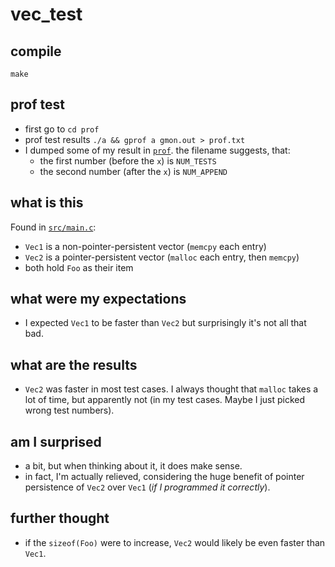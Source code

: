 # vec_test
## compile
`make`

## prof test
- first go to `cd prof`
- prof test results `./a && gprof a gmon.out > prof.txt`
- I dumped some of my result in [`prof`](./prof). the filename suggests, that:
    - the first number (before the `x`) is `NUM_TESTS`
    - the second number (after the `x`) is `NUM_APPEND`

## what is this
Found in [`src/main.c`](src/main.c):
- `Vec1` is a non-pointer-persistent vector (`memcpy` each entry)
- `Vec2` is a pointer-persistent vector (`malloc` each entry, then `memcpy`)
- both hold `Foo` as their item

## what were my expectations
- I expected `Vec1` to be faster than `Vec2` but surprisingly it's not all that bad.

## what are the results
- `Vec2` was faster in most test cases. I always thought that `malloc` takes a lot of time, but apparently not (in my test cases. Maybe I just picked wrong test numbers).

## am I surprised
- a bit, but when thinking about it, it does make sense.
- in fact, I'm actually relieved, considering the huge benefit of pointer persistence of `Vec2` over `Vec1` (_if I programmed it correctly_).

## further thought
- if the `sizeof(Foo)` were to increase, `Vec2` would likely be even faster than `Vec1`.

